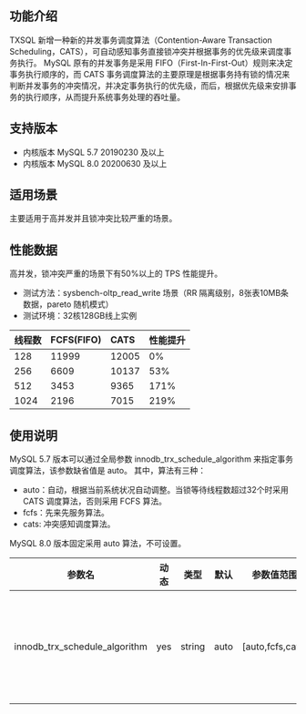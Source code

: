 ## 功能介绍
TXSQL 新增一种新的并发事务调度算法（Contention-Aware Transaction Scheduling，CATS），可自动感知事务直接锁冲突并根据事务的优先级来调度事务执行。
MySQL 原有的并发事务是采用 FIFO（First-In-First-Out）规则来决定事务执行顺序的，而 CATS 事务调度算法的主要原理是根据事务持有锁的情况来判断并发事务的冲突情况，并决定事务执行的优先级，而后，根据优先级来安排事务的执行顺序，从而提升系统事务处理的吞吐量。

## 支持版本
- 内核版本 MySQL 5.7 20190230 及以上
- 内核版本 MySQL 8.0 20200630 及以上

## 适用场景
主要适用于高并发并且锁冲突比较严重的场景。

## 性能数据
高并发，锁冲突严重的场景下有50%以上的 TPS 性能提升。

- 测试方法：sysbench-oltp_read_write 场景（RR 隔离级别，8张表10MB条数据，pareto 随机模式）
- 测试环境：32核128GB线上实例

| 线程数 | FCFS(FIFO) | CATS  | 性能提升 |
| :----- | :--------- | :---- | :------- |
| 128    | 11999      | 12005 | 0%       |
| 256    | 6609       | 10137 | 53%      |
| 512    | 3453       | 9365  | 171%     |
| 1024   | 2196       | 7015  | 219%     |

## 使用说明
MySQL 5.7 版本可以通过全局参数 innodb_trx_schedule_algorithm 来指定事务调度算法，该参数缺省值是 auto。
其中，算法有三种：
- auto：自动，根据当前系统状况自动调整。当锁等待线程数超过32个时采用 CATS 调度算法，否则采用 FCFS 算法。
- fcfs：先来先服务算法。
- cats: 冲突感知调度算法。

MySQL 8.0 版本固定采用 auto 算法，不可设置。

| 参数名                        | 动态 | 类型   | 默认 | 参数值范围       | 说明             |
| ----------------------------- | ---- | ------ | ---- | ---------------- | ---------------- |
| innodb_trx_schedule_algorithm | yes  | string | auto | [auto,fcfs,cats] | 事务等待调度算法 |

